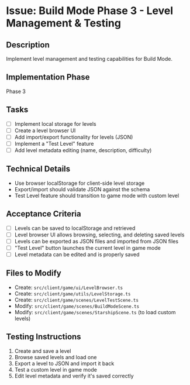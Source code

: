 # Issue: Build Mode Phase 3 - Level Management & Testing

## Description
Implement level management and testing capabilities for Build Mode.

## Implementation Phase
Phase 3

## Tasks
- [ ] Implement local storage for levels
- [ ] Create a level browser UI
- [ ] Add import/export functionality for levels (JSON)
- [ ] Implement a "Test Level" feature
- [ ] Add level metadata editing (name, description, difficulty)

## Technical Details
- Use browser localStorage for client-side level storage
- Export/import should validate JSON against the schema
- Test Level feature should transition to game mode with custom level

## Acceptance Criteria
- [ ] Levels can be saved to localStorage and retrieved
- [ ] Level browser UI allows browsing, selecting, and deleting saved levels
- [ ] Levels can be exported as JSON files and imported from JSON files
- [ ] "Test Level" button launches the current level in game mode
- [ ] Level metadata can be edited and is properly saved

## Files to Modify
- Create: `src/client/game/ui/LevelBrowser.ts`
- Create: `src/client/game/utils/LevelStorage.ts`
- Create: `src/client/game/scenes/LevelTestScene.ts`
- Modify: `src/client/game/scenes/BuildModeScene.ts`
- Modify: `src/client/game/scenes/StarshipScene.ts` (to load custom levels)

## Testing Instructions
1. Create and save a level
2. Browse saved levels and load one
3. Export a level to JSON and import it back
4. Test a custom level in game mode
5. Edit level metadata and verify it's saved correctly

